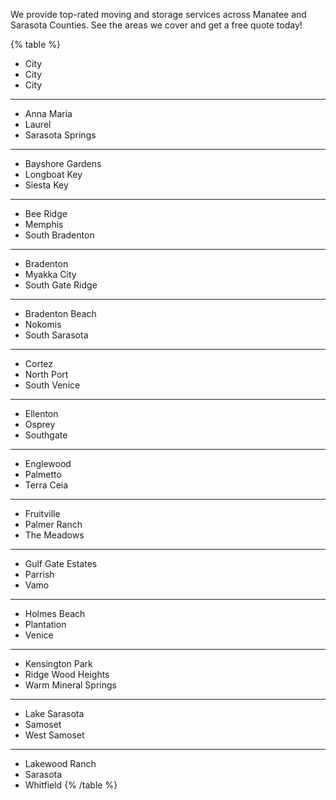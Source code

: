 We provide top-rated moving and storage services across Manatee and Sarasota Counties. See the areas we cover and get a free quote today!

{% table %}
- City
- City
- City
---
- Anna Maria
- Laurel
- Sarasota Springs
---
- Bayshore Gardens
- Longboat Key
- Siesta Key
---
- Bee Ridge
- Memphis
- South Bradenton
---
- Bradenton
- Myakka City
- South Gate Ridge
---
- Bradenton Beach
- Nokomis
- South Sarasota
---
- Cortez
- North Port
- South Venice
---
- Ellenton
- Osprey
- Southgate
---
- Englewood
- Palmetto
- Terra Ceia
---
- Fruitville
- Palmer Ranch
- The Meadows
---
- Gulf Gate Estates
- Parrish
- Vamo
---
- Holmes Beach
- Plantation
- Venice
---
- Kensington Park
- Ridge Wood Heights
- Warm Mineral Springs
---
- Lake Sarasota
- Samoset
- West Samoset
---
- Lakewood Ranch
- Sarasota
- Whitfield
{% /table %}
